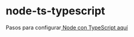 # node-ts-typescript

Pasos para configurar[ Node con TypeScript aquí](https://gist.github.com/Klerith/47af527da090043f604b972b22dd4c01)